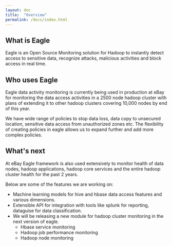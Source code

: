 ```yaml
---
layout: doc
title:  "Overview" 
permalink: /docs/index.html
---
```


## What is Eagle

Eagle is an Open Source Monitoring solution for Hadoop to instantly detect access to sensitive data, recognize attacks, malicious activities and block access in real time.

## Who uses Eagle

Eagle data activity monitoring is currently being used in production at eBay for monitoring the data access activities in a 2500 node hadoop cluster with plans of extending it to other hadoop clusters covering 10,000 nodes by end of this year. 

We have wide range of policies to stop data loss, data copy to unsecured location, sensitive data access from unauthorized zones etc. The flexibility of creating policies in eagle allows us to expand further and add more complex policies.

## What's next 

At eBay Eagle framework is also used extensively to monitor health of data nodes, hadoop applications, hadoop core services and the entire hadoop cluster health for the past 2 years.

Below are some of the features we are working on:

* Machine learning models for hive and hbase data access features and various dimensions.
* Extensible API for integration with tools like splunk for reporting, dataguise for data classification.
* We will be releasing a new module for hadoop cluster monitoring in the next version of eagle.
	* Hbase service monitoring 
	* Hadoop job performance monitoring 
	* Hadoop node monitoring